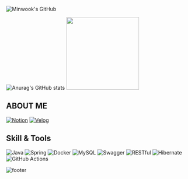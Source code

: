 ![Minwook's GitHub](https://capsule-render.vercel.app/api?type=waving&color=gradient&customColorList=10&height=200&text=MINWOOK's%20GITHUB&fontSize=50&animation=twinkling&fontAlign=68&fontAlignY=36)

![Anurag's GitHub stats](https://github-readme-stats.vercel.app/api?username=wookie3739&show_icons=true&theme=transparent)
<a href="https://github.com/wookie3739"><img  style="height:199px" src="https://github-readme-stats.vercel.app/api/top-langs/?username=wookie3739&layout=compact&theme=nord&hide_border=true" /></a> 

## ABOUT ME
[![Notion](https://img.shields.io/badge/Notion-%23000000.svg?style=for-the-badge&logo=notion&logoColor=white)](https://www.notion.so/8f6ac6b4c8a5466aa65ef69840d3a317)
[![Velog](https://img.shields.io/badge/Velog-%23F39C12.svg?style=for-the-badge&logo=velog&logoColor=white)](https://velog.io/@dnlsemtmf/posts)


## Skill & Tools
![Java](https://img.shields.io/badge/java-%23ED8B00.svg?style=for-the-badge&logo=openjdk&logoColor=white)
![Spring](https://img.shields.io/badge/spring-%236DB33F.svg?style=for-the-badge&logo=spring&logoColor=white)
![Docker](https://img.shields.io/badge/docker-%230db7ed.svg?style=for-the-badge&logo=docker&logoColor=white)
![MySQL](https://img.shields.io/badge/mysql-4479A1.svg?style=for-the-badge&logo=mysql&logoColor=white)
![Swagger](https://img.shields.io/badge/swagger-%23F7B30C.svg?style=for-the-badge&logo=swagger&logoColor=white)
![RESTful](https://img.shields.io/badge/rest-%234A90E2.svg?style=for-the-badge&logo=rest&logoColor=white)
![Hibernate](https://img.shields.io/badge/hibernate-%234D4D4D.svg?style=for-the-badge&logo=hibernate&logoColor=white)
![GitHub Actions](https://img.shields.io/badge/github%20actions-%232671E5.svg?style=for-the-badge&logo=githubactions&logoColor=white)


![footer](https://capsule-render.vercel.app/api?section=footer&color=gradient&customColorList=10&height=200)
